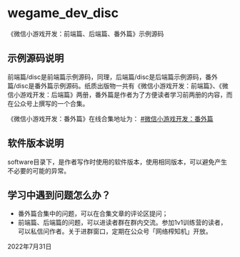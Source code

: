 # wegame_dev_disc
《微信小游戏开发：前端篇、后端篇、番外篇》示例源码

## 示例源码说明

前端篇/disc是前端篇示例源码，同理，后端篇/disc是后端篇示例源码，番外篇/disc是番外篇示例源码。纸质出版物一共有《微信小游戏开发：前端篇》、《微信小游戏开发：后端篇》两册，番外篇是作者为了方便读者学习前两册的内容，而在公众号上撰写的一个合集。

《微信小游戏开发：番外篇》在线合集地址为：
[#微信小游戏开发：番外篇](https://mp.weixin.qq.com/mp/appmsgalbum?__biz=MzAwODIzMzU3Mw==&action=getalbum&album_id=2500506676496744451#wechat_redirect)

## 软件版本说明

software目录下，是作者写作时使用的软件版本，使用相同版本，可以避免产生不必要的可能的异常。

## 学习中遇到问题怎么办？

- 番外篇合集中的问题，可以在合集文章的评论区提问；
- 前端篇、后端篇的问题，可以进读者群在群内交流。参加1v1训练营的读者，可以私信问作者。关于进群窗口，定期在公众号「网络榨知机」开放。

2022年7月31日
